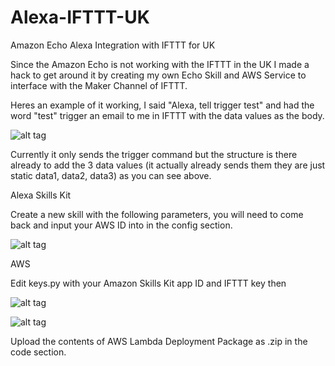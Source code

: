 # Alexa-IFTTT-UK
Amazon Echo Alexa Integration with IFTTT  for UK 

Since the Amazon Echo is not working with the IFTTT in the UK I made a hack to get around it by creating my own Echo Skill and AWS Service to interface with the Maker Channel of IFTTT. 

Heres an example of it working, I said "Alexa, tell trigger test" and had the word "test" trigger an email to me in IFTTT with the data values as the body.

![alt tag](http://puu.sh/rUypl/647da949b5.png)

Currently it only sends the trigger command but the structure is there already to add the 3 data values (it actually already sends them they are just static data1, data2, data3) as you can see above.

Alexa Skills Kit 

Create a new skill with the following parameters, you will need to come back and input your AWS ID into in the config section.

![alt tag](http://puu.sh/rUxUK/e48f2fff78.png)

AWS

Edit keys.py with your Amazon Skills Kit app ID and IFTTT key then 

![alt tag](http://puu.sh/rUxHd/8eb2e915e2.png)

![alt tag](http://puu.sh/rUxP2/839fe11b08.png)

Upload the contents of AWS Lambda Deployment Package as .zip in the code section.
